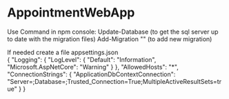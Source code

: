 # AppointmentWebApp

Use Command in npm console:
  Update-Database (to get the sql server up to date with the migration files)
  Add-Migration "<Comment>" (to add new migration)<tbr/>

  If needed create a file appsettings.json <br/>
  {
  "Logging": {
    "LogLevel": {
      "Default": "Information",
      "Microsoft.AspNetCore": "Warning"
    }
  },
  "AllowedHosts": "*",
  "ConnectionStrings": {
    "ApplicationDbContextConnection": "Server=<ServerName>;Database=<DatabaseName>;Trusted_Connection=True;MultipleActiveResultSets=true"
  }
}
